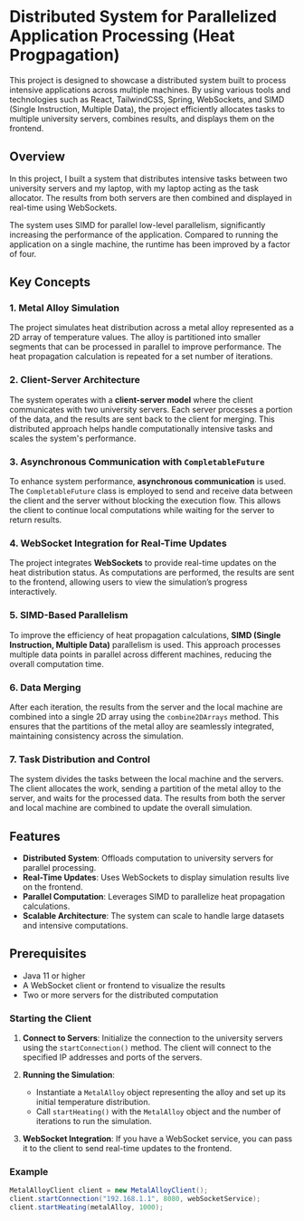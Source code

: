 # Distributed System for Parallelized Application Processing (Heat Progpagation)

This project is designed to showcase a distributed system built to process intensive applications across multiple machines. By using various tools and technologies such as React, TailwindCSS, Spring, WebSockets, and SIMD (Single Instruction, Multiple Data), the project efficiently allocates tasks to multiple university servers, combines results, and displays them on the frontend.

## Overview

In this project, I built a system that distributes intensive tasks between two university servers and my laptop, with my laptop acting as the task allocator. The results from both servers are then combined and displayed in real-time using WebSockets.

The system uses SIMD for parallel low-level parallelism, significantly increasing the performance of the application. Compared to running the application on a single machine, the runtime has been improved by a factor of four.

## Key Concepts

### 1. Metal Alloy Simulation
The project simulates heat distribution across a metal alloy represented as a 2D array of temperature values. The alloy is partitioned into smaller segments that can be processed in parallel to improve performance. The heat propagation calculation is repeated for a set number of iterations.

### 2. Client-Server Architecture
The system operates with a **client-server model** where the client communicates with two university servers. Each server processes a portion of the data, and the results are sent back to the client for merging. This distributed approach helps handle computationally intensive tasks and scales the system's performance.

### 3. Asynchronous Communication with `CompletableFuture`
To enhance system performance, **asynchronous communication** is used. The `CompletableFuture` class is employed to send and receive data between the client and the server without blocking the execution flow. This allows the client to continue local computations while waiting for the server to return results.

### 4. WebSocket Integration for Real-Time Updates
The project integrates **WebSockets** to provide real-time updates on the heat distribution status. As computations are performed, the results are sent to the frontend, allowing users to view the simulation’s progress interactively.

### 5. SIMD-Based Parallelism
To improve the efficiency of heat propagation calculations, **SIMD (Single Instruction, Multiple Data)** parallelism is used. This approach processes multiple data points in parallel across different machines, reducing the overall computation time.

### 6. Data Merging
After each iteration, the results from the server and the local machine are combined into a single 2D array using the `combine2DArrays` method. This ensures that the partitions of the metal alloy are seamlessly integrated, maintaining consistency across the simulation.

### 7. Task Distribution and Control
The system divides the tasks between the local machine and the servers. The client allocates the work, sending a partition of the metal alloy to the server, and waits for the processed data. The results from both the server and local machine are combined to update the overall simulation.

## Features

- **Distributed System**: Offloads computation to university servers for parallel processing.
- **Real-Time Updates**: Uses WebSockets to display simulation results live on the frontend.
- **Parallel Computation**: Leverages SIMD to parallelize heat propagation calculations.
- **Scalable Architecture**: The system can scale to handle large datasets and intensive computations.

## Prerequisites

- Java 11 or higher
- A WebSocket client or frontend to visualize the results
- Two or more servers for the distributed computation

### Starting the Client

1. **Connect to Servers**: Initialize the connection to the university servers using the `startConnection()` method. The client will connect to the specified IP addresses and ports of the servers.

2. **Running the Simulation**: 
    - Instantiate a `MetalAlloy` object representing the alloy and set up its initial temperature distribution.
    - Call `startHeating()` with the `MetalAlloy` object and the number of iterations to run the simulation.

3. **WebSocket Integration**: If you have a WebSocket service, you can pass it to the client to send real-time updates to the frontend.

### Example

```java
MetalAlloyClient client = new MetalAlloyClient();
client.startConnection("192.168.1.1", 8080, webSocketService);
client.startHeating(metalAlloy, 1000);
```